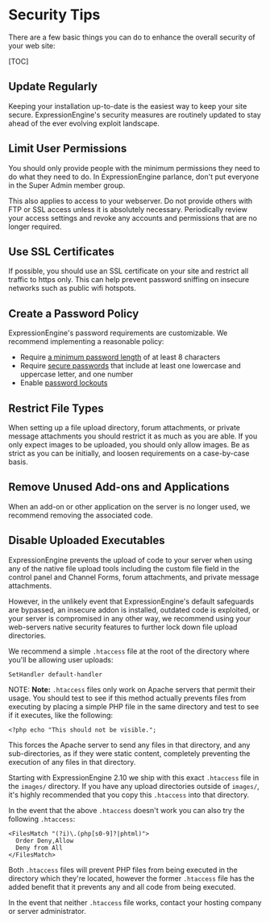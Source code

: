 <!--
    This source file is part of the open source project
    ExpressionEngine User Guide (https://github.com/ExpressionEngine/ExpressionEngine-User-Guide)

    @link      https://expressionengine.com/
    @copyright Copyright (c) 2003-2020, Packet Tide, LLC (https://ellislab.com)
    @license   https://expressionengine.com/license Licensed under Apache License, Version 2.0
-->

# Security Tips

There are a few basic things you can do to enhance the overall security of your web site:

[TOC]

## Update Regularly

Keeping your installation up-to-date is the easiest way to keep your site secure. ExpressionEngine's security measures are routinely updated to stay ahead of the ever evolving exploit landscape.

## Limit User Permissions

You should only provide people with the minimum permissions they need to do what they need to do. In ExpressionEngine parlance, don't put everyone in the Super Admin member group.

This also applies to access to your webserver. Do not provide others with FTP or SSL access unless it is absolutely necessary. Periodically review your access settings and revoke any accounts and permissions that are no longer required.

## Use SSL Certificates

If possible, you should use an SSL certificate on your site and restrict all traffic to https only. This can help prevent password sniffing on insecure networks such as public wifi hotspots.

## Create a Password Policy

ExpressionEngine's password requirements are customizable. We recommend implementing a reasonable policy:

- Require [a minimum password length](control-panel/settings/security-privacy.md#minimum-password-length) of at least 8 characters
- Require [secure passwords](control-panel/settings/security-privacy.md#require-secure-passwords) that include at least one lowercase and uppercase letter, and one number
- Enable [password lockouts](control-panel/settings/security-privacy.md#enable-password-lock-out)

## Restrict File Types

When setting up a file upload directory, forum attachments, or private message attachments you should restrict it as much as you are able. If you only expect images to be uploaded, you should only allow images. Be as strict as you can be initially, and loosen requirements on a case-by-case basis.

## Remove Unused Add-ons and Applications

When an add-on or other application on the server is no longer used, we recommend removing the associated code.

## Disable Uploaded Executables

ExpressionEngine prevents the upload of code to your server when using any of the native file upload tools including the custom file field in the control panel and Channel Forms, forum attachments, and private message attachments.

However, in the unlikely event that ExpressionEngine's default safeguards are bypassed, an insecure addon is installed, outdated code is exploited, or your server is compromised in any other way, we recommend using your web-servers native security features to further lock down file upload directories.

We recommend a simple `.htaccess` file at the root of the directory where you'll be allowing user uploads:

    SetHandler default-handler

NOTE: **Note:** `.htaccess` files only work on Apache servers that permit their usage. You should test to see if this method actually prevents files from executing by placing a simple PHP file in the same directory and test to see if it executes, like the following:

    <?php echo "This should not be visible.";

This forces the Apache server to send any files in that directory, and any sub-directories, as if they were static content, completely preventing the execution of any files in that directory.

Starting with ExpressionEngine 2.10 we ship with this exact `.htaccess` file in the `images/` directory. If you have any upload directories outside of `images/`, it's highly recommended that you copy this `.htaccess` into that directory.

In the event that the above `.htaccess` doesn't work you can also try the following `.htaccess`:

```
<FilesMatch "(?i)\.(php[s0-9]?|phtml)">
  Order Deny,Allow
  Deny from All
</FilesMatch>
```

Both `.htaccess` files will prevent PHP files from being executed in the directory which they're located, however the former `.htaccess` file has the added benefit that it prevents any and all code from being executed.

In the event that neither `.htaccess` file works, contact your hosting company or server administrator.
